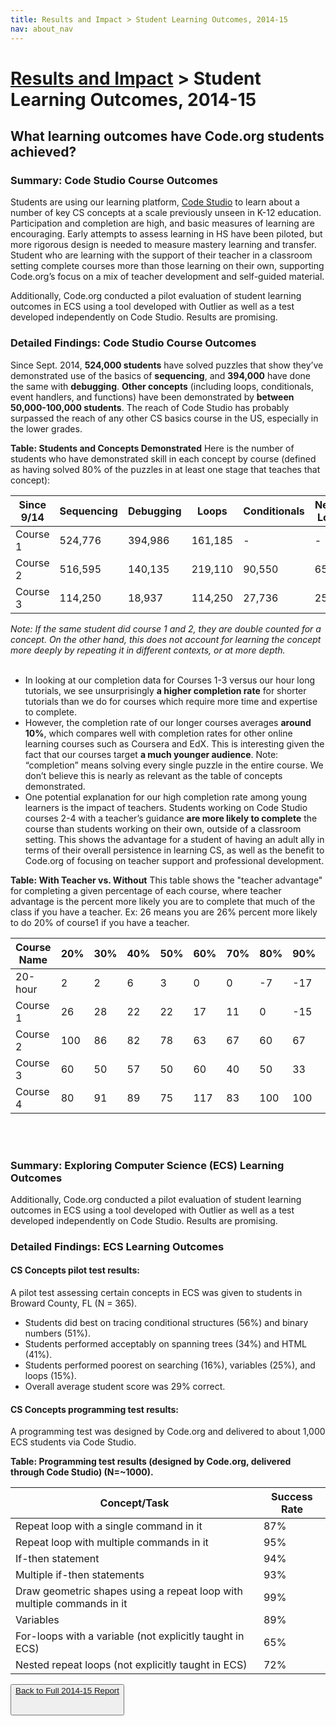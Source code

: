 ```yaml
---
title: Results and Impact > Student Learning Outcomes, 2014-15
nav: about_nav
---
```


# [Results and Impact](/about/impact) > Student Learning Outcomes, 2014-15

## What learning outcomes have Code.org students achieved?

### Summary: Code Studio Course Outcomes
Students are using our learning platform, [Code Studio](http://studio.code.org) to learn about a number of key CS concepts at a scale previously unseen in K-12 education. Participation and completion are high, and basic measures of learning are encouraging. Early attempts to assess learning in HS have been piloted, but more rigorous design is needed to measure mastery learning and transfer. Student who are learning with the support of their teacher in a classroom setting complete courses more than those learning on their own, supporting Code.org’s focus on a mix of teacher development and self-guided material. 

Additionally, Code.org conducted a pilot evaluation of student learning outcomes in ECS using a tool developed with Outlier as well as a test developed independently on Code Studio. Results are promising.

### Detailed Findings: Code Studio Course Outcomes

Since Sept. 2014, **524,000 students** have solved puzzles that show they’ve demonstrated use of the basics of **sequencing**, and **394,000** have done the same with **debugging**. **Other concepts** (including loops, conditionals, event handlers, and functions) have been demonstrated by **between 50,000-100,000 students**. The reach of Code Studio has probably surpassed the reach of any other CS basics course in the US, especially in the lower grades.

**Table: Students and Concepts Demonstrated**
Here is the number of students who have demonstrated skill in  each concept by course (defined as having solved 80% of the puzzles in at least one stage that teaches that concept):


| Since 9/14 | Sequencing | Debugging | Loops | Conditionals | Nested Loops | Event handlers | Functions |
|---|---|---|---|---|---|---|---|
| Course 1 | 524,776 | 394,986 | 161,185 | -  | -  |  124,559 | -  |
| Course 2 | 516,595 | 140,135 | 219,110 | 90,550 | 65,785 | 273,849 | -  |
| Course 3 | 114,250 | 18,937 | 114,250 | 27,736 | 25,008 | 24,716 | 45,878 |
*Note: If the same student did course 1 and 2, they are double counted for a concept. On the other hand, this does not account for learning the concept more deeply by repeating it in different contexts, or at more depth.*
<br/>
<br/>

- In looking at our completion data for Courses 1-3 versus our hour long tutorials, we see unsurprisingly **a higher completion rate** for shorter tutorials than we do for courses which require more time and expertise to complete. 
- However, the completion rate of our longer courses averages **around 10%**, which compares well with completion rates for other online learning courses such as Coursera and EdX. This is interesting given the fact that our courses target **a much younger audience**. Note: “completion” means solving every single puzzle in the entire course. We don’t believe this is nearly as relevant as the table of concepts demonstrated.
- One potential explanation for our high completion rate among young learners is the impact of teachers. Students working on Code Studio courses 2-4 with a teacher’s guidance **are more likely to complete** the course than students working on their own, outside of a classroom setting. This shows the advantage for a student of having an adult ally in terms of their overall persistence in learning CS, as well as the benefit to Code.org of focusing on teacher support and professional development.

**Table: With Teacher vs. Without**
This table shows the "teacher advantage" for completing a given percentage of each course, where teacher advantage is the percent more likely you are to complete that much of the class if you have a teacher. Ex: 26 means you are 26% percent more likely to do 20% of course1 if you have a teacher.

| Course Name | 20% | 30% | 40% | 50% | 60% | 70% | 80% | 90% | 100%|
|---|---|---|---|---|---|---|---|---|---|
| 20-hour | 2 | 2 | 6 | 3 | 0 | 0 | -7 | -17 | -44 |
| Course 1 | 26 | 28 | 22 | 22 | 17 | 11 | 0 | -15 |-25 |
| Course 2 | 100 | 86 | 82 | 78 | 63 | 67 | 60 |67  | 100 |
| Course 3 | 60 | 50 | 57 | 50 | 60 | 40 | 50 | 33 | 100 |
| Course 4 | 80 | 91 | 89 | 75 | 117 | 83 | 100 | 100 | 100|
<br/>
<br/>

### Summary: Exploring Computer Science (ECS) Learning Outcomes
Additionally, Code.org conducted a pilot evaluation of student learning outcomes in ECS using a tool developed with Outlier as well as a test developed independently on Code Studio. Results are promising.

### Detailed Findings: ECS Learning Outcomes

#### CS Concepts pilot test results: 
A pilot test assessing certain concepts in ECS was given to students in Broward County, FL (N = 365).

- Students did best on tracing conditional structures (56%) and binary numbers (51%). 
- Students performed acceptably on spanning trees (34%) and HTML (41%). 
- Students performed poorest on searching (16%), variables (25%), and loops (15%).
- Overall average student score was 29% correct.

#### CS Concepts programming test results:
A programming test was designed by Code.org and delivered to about 1,000 ECS students via Code Studio.

**Table: Programming test results (designed by Code.org, delivered through Code Studio) (N=~1000).** 

|Concept/Task | Success Rate|
|---|---|
|Repeat loop with a single command in it | 87%|
|Repeat loop with multiple commands in it | 95%|
|If-then statement | 94%|
|Multiple if-then statements | 93%|
|Draw geometric shapes using a repeat loop with multiple commands in it | 99%|
|Variables | 89%|
|For-loops with a variable (not explicitly taught in ECS) | 65%|
|Nested repeat loops (not explicitly taught in ECS) | 72%|

[<button>Back to Full 2014-15 Report](/about/impact)<br /><br/>
